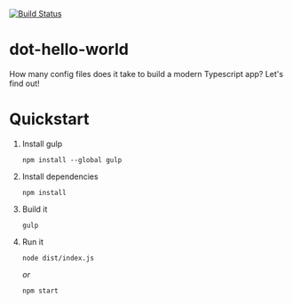 [![Build Status](https://travis-ci.org/dpyro/dot-hello-world.svg?branch=master)](https://travis-ci.org/dpyro/dot-hello-world)

# dot-hello-world
How many config files does it take to build a modern Typescript app?
Let's find out!

# Quickstart
1.  Install gulp

    ```shell
    npm install --global gulp
    ```

2.  Install dependencies

    ```shell
    npm install
    ```

3.  Build it

    ```shell
    gulp
    ```

4.  Run it

    ```shell
    node dist/index.js
    ```

    *or*

    ```shell
    npm start
    ```

